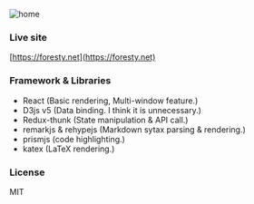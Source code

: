 ![home](https://user-images.githubusercontent.com/33917337/112747527-0513b500-8ff1-11eb-8288-a2ec4d1b07f3.gif)

### Live site

[https://foresty.net](https://foresty.net)

### Framework & Libraries

* React (Basic rendering, Multi-window feature.)
* D3js v5 (Data binding. I think it is unnecessary.)
* Redux-thunk (State manipulation & API call.)
* remarkjs & rehypejs (Markdown sytax parsing & rendering.)
* prismjs (code highlighting.)
* katex (LaTeX rendering.)

### License

MIT